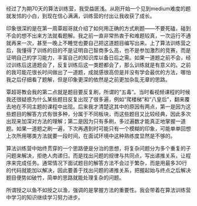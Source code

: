 经过了为期70天的算法训练营，我受益匪浅。从刚开始一个见到medium难度的题就发怵的小白，到现在信心满满，训练营的付出让我收获了成长。

印象很深的是在第一周覃超哥就介绍了如何用正确的方式刷题——不要死磕，碰到不会的想不出来方法就看题解。我之前一直非常热衷于和难题较真，一次运行不通就再来一次，甚至一晚上不睡觉也要自己把这道题目编写出来。上了算法训练营之后，我懂得了训练的目的不是证明自己智商多么高，也不是参加激烈的竞赛，而是证明自己的学习能力，丰富自己的知识库以备日后之需。如果一道题之前不会，经过训练后这道题会了，反复训练后这一类题都会了，那么训练就是有意义的。之前的我可能花很长时间做出了一道题，成就感很高但是并没有学会最优的方法，哪怕我之后仔细看了题解，但是印象更深的依然是之前更加杂乱无章的思路。

覃超哥教会我的第二点就是题目要反复刷，所谓的“五毒”。当时看视频课程的时候我还很疑惑为什么某些题目反复出现了很多遍，例如“爬楼梯”和“八皇后”，翻来覆去地在不同主题的课程中出现。后来我才清楚这其中的原因有两点，第一是因为这些题目的解答方式有很多种，分属于不同板块，而这些题目又比较经典，因此多次出现来加深对方法的理解；第二是因为只有多刷，多过遍数才能真正地掌握一道题。如果一道题之刷一遍，下次再遇到时可能只有一个模糊的印象，可能单单回想上次所用哪类方法就要一段时间，在面试环境中这种熟练度显然是不够的。

算法训练营中始终贯穿的一个思路便是分治的思想，将复杂问题分为多个重复的子问题来解决，拒绝人肉递归，而是找出问题的规律与共同点，写出递推关系，让程序来完成任务。通常情况下面试题目的解答方法不会过于繁杂，而是用最多30行的代码就能加以解决，因此要善于找出问题的递推关系，把握起始与终点之后解决题目便势如破竹，简单的思路就能处理复杂的问题。

所谓授之以鱼不如授之以渔，强调的是掌握方法的重要性。我会带着在算法训练营中学习的知识继续学习努力进步。
